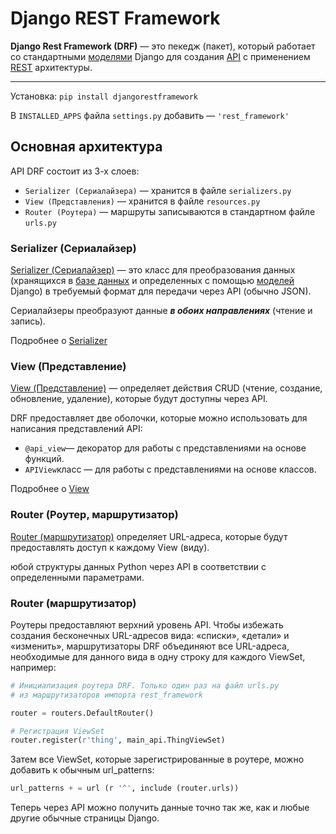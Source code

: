 # Django REST Framework

**Django Rest Framework (DRF)** — это пекедж (пакет), который работает со стандартными 
[моделями](../Django/Django-MVT-Model.md) Django 
для создания [API](REST%20API.md) c применением [REST](REST%20API.md) архитектуры.

---
Установка: `pip install djangorestframework`

В `INSTALLED_APPS` файла `settings.py` добавить — `'rest_framework'`

## Основная архитектура
API DRF состоит из 3-х слоев: 
- `Serializer (Сериалайзера)` — хранится в файле `serializers.py` 
- `View (Представления)` — хранится в файле `resources.py`
- `Router (Роутера)` — маршруты записываются в стандартном файле `urls.py`


### Serializer (Сериалайзер)
[Serializer (Сериалайзер)](DRF-Сериалайзеры.md) — это класс для преобразования данных
(хранящихся в [базе данных](../БД/БД-DataBases.md) и определенных с помощью 
[моделей](../Django/Django-MVT-Model.md) Django) в требуемый формат для передачи 
через API (обычно JSON). 

Сериалайзеры преобразуют данные ***в обоих направлениях*** (чтение и запись).

Подробнее о [Serializer](DRF-Сериалайзеры.md) 


### View (Представление)

[View (Представление)](DRF-View.md) — определяет действия CRUD (чтение, создание, обновление, удаление), 
которые будут доступны через API.

DRF предоставляет две оболочки, которые можно использовать для написания 
представлений API:
- `@api_view`— декоратор для работы с представлениями на основе функций.
- `APIView`класс — для работы с представлениями на основе классов.

Подробнее о [View](DRF-View.md)


### Router (Роутер, маршрутизатор)
[Router (маршрутизатор)](DRF-Router.md) определяет URL-адреса, которые будут предоставлять 
доступ к каждому View (виду).

юбой структуры данных Python через API 
в соответствии с определенными параметрами.

### Router (маршрутизатор)

Роутеры предоставляют верхний уровень API. 
Чтобы избежать создания бесконечных URL-адресов вида: «списки», «детали» и «изменить», 
маршрутизаторы DRF объединяют все URL-адреса, необходимые для данного вида в одну строку для 
каждого ViewSet, например:
```python
# Инициализация роутера DRF. Только один раз на файл urls.py
# из маршрутизаторов импорта rest_framework

router = routers.DefaultRouter()

# Регистрация ViewSet
router.register(r'thing', main_api.ThingViewSet)
```

Затем все ViewSet, которые зарегистрированные в роутере, можно добавить к обычным url_patterns:
```python
url_patterns + = url (r '^', include (router.urls))
```
Теперь через API можно получить данные точно так же, как и любые другие обычные страницы Django.
